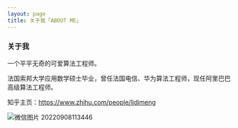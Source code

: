 ```yaml
---
layout: page
title: 关于我「ABOUT ME」 
---
```


<h3> 关于我 </h3>   

一个平平无奇的可爱算法工程师。  

法国索邦大学应用数学硕士毕业，曾任法国电信、华为算法工程师，现任阿里巴巴高级算法工程师。  

知乎主页：https://www.zhihu.com/people/lidimeng


<img src="https://www.imageoss.com/images/2022/09/08/_2022090811344636802bf358fb3f3c.jpg" alt="微信图片 20220908113446" border="0">



